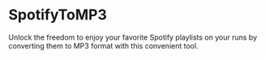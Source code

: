 # SpotifyToMP3
Unlock the freedom to enjoy your favorite Spotify playlists on your runs by converting them to MP3 format with this convenient tool.
